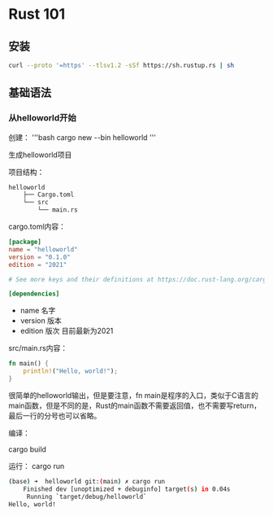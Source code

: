 
# Rust 101


## 安装

```bash
curl --proto '=https' --tlsv1.2 -sSf https://sh.rustup.rs | sh
```

## 基础语法


### 从helloworld开始


创建：
'''bash
cargo  new --bin helloworld 
'''

生成helloworld项目


项目结构：
```bash
helloworld
    ├── Cargo.toml
    └── src
        └── main.rs
```


cargo.toml内容：
```toml
[package]
name = "helloworld"
version = "0.1.0"
edition = "2021"

# See more keys and their definitions at https://doc.rust-lang.org/cargo/reference/manifest.html

[dependencies]
```

- name 名字
- version 版本
- edition 版次  目前最新为2021


src/main.rs内容：

```rust
fn main() {
    println!("Hello, world!");
}
```

很简单的helloworld输出，但是要注意，fn main是程序的入口，类似于C语言的main函数，但是不同的是，Rust的main函数不需要返回值，也不需要写return，最后一行的分号也可以省略。


编译：

cargo build

运行：
cargo run 


```bash
(base) ➜  helloworld git:(main) ✗ cargo run
    Finished dev [unoptimized + debuginfo] target(s) in 0.04s
     Running `target/debug/helloworld`
Hello, world!
```